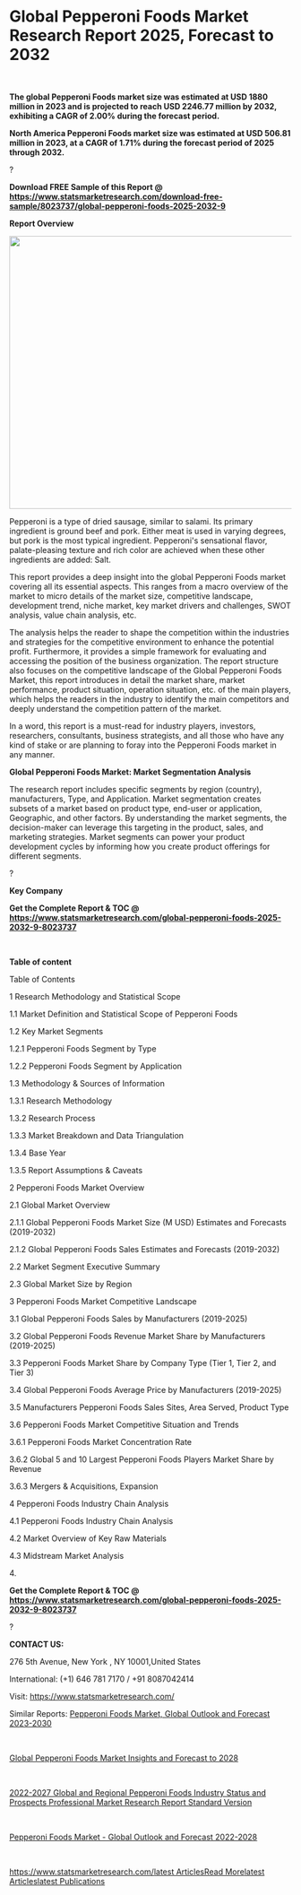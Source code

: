 <h1>Global Pepperoni Foods Market Research Report 2025, Forecast to 2032</h1><br/><p><strong>The global Pepperoni Foods market size was estimated at USD 1880 million in 2023 and is projected to reach USD 2246.77 million by 2032, exhibiting a <strong>CAGR</strong> of 2.00% during the forecast period.</strong></p>
 
 
 
 <p><strong>North America Pepperoni Foods market size was estimated at USD 506.81 million in 2023, at a <strong>CAGR</strong> of 1.71% during the forecast period of 2025 through 2032.</strong></p>
 
 
 
 <p>? </p>
 
 
 
 <p><strong>Download FREE Sample of this Report @ <a href="https://www.statsmarketresearch.com/download-free-sample/8023737/global-pepperoni-foods-2025-2032-9">https://www.statsmarketresearch.com/download-free-sample/8023737/global-pepperoni-foods-2025-2032-9</a></strong></p>
 
 
 
 <p><strong>Report Overview</strong></p>
 
 
 
 <p><img alt="" src="https://www.grandresearchstore.com/assets/report-images/PepperoniFoodsMarket.png" style="width: 731px; height: 487px;" /></p>
 
 
 
 <p>Pepperoni is a type of dried sausage, similar to salami. Its primary ingredient is ground beef and pork. Either meat is used in varying degrees, but pork is the most typical ingredient. Pepperoni&#39;s sensational flavor, palate-pleasing texture and rich color are achieved when these other ingredients are added: Salt.</p>
 
 
 
 <p>This report provides a deep insight into the global Pepperoni Foods market covering all its essential aspects. This ranges from a macro overview of the market to micro details of the market size, competitive landscape, development trend, niche market, key market drivers and challenges, SWOT analysis, value chain analysis, etc.</p>
 
 
 
 <p>The analysis helps the reader to shape the competition within the industries and strategies for the competitive environment to enhance the potential profit. Furthermore, it provides a simple framework for evaluating and accessing the position of the business organization. The report structure also focuses on the competitive landscape of the Global Pepperoni Foods Market, this report introduces in detail the market share, market performance, product situation, operation situation, etc. of the main players, which helps the readers in the industry to identify the main competitors and deeply understand the competition pattern of the market.</p>
 
 
 
 <p>In a word, this report is a must-read for industry players, investors, researchers, consultants, business strategists, and all those who have any kind of stake or are planning to foray into the Pepperoni Foods market in any manner.</p>
 
 
 
 <p><strong>Global Pepperoni Foods Market: Market Segmentation Analysis</strong></p>
 
 
 
 <p>The research report includes specific segments by region (country), manufacturers, Type, and Application. Market segmentation creates subsets of a market based on product type, end-user or application, Geographic, and other factors. By understanding the market segments, the decision-maker can leverage this targeting in the product, sales, and marketing strategies. Market segments can power your product development cycles by informing how you create product offerings for different segments.</p>
 
 
 
 <p>? </p>
 
 
 
 <p><strong>Key Company</strong></p>
 
 
 
 <div><b>Get the Complete Report & TOC @ <a href="https://www.statsmarketresearch.com/global-pepperoni-foods-2025-2032-9-8023737">https://www.statsmarketresearch.com/global-pepperoni-foods-2025-2032-9-8023737</a></b></div>
 
 
 
 <p><br />
 
 <b>Table of content</b></p>
 
 
 
 <p>Table of Contents<br />
 
 1 Research Methodology and Statistical Scope<br />
 
 1.1 Market Definition and Statistical Scope of Pepperoni Foods<br />
 
 1.2 Key Market Segments<br />
 
 1.2.1 Pepperoni Foods Segment by Type<br />
 
 1.2.2 Pepperoni Foods Segment by Application<br />
 
 1.3 Methodology & Sources of Information<br />
 
 1.3.1 Research Methodology<br />
 
 1.3.2 Research Process<br />
 
 1.3.3 Market Breakdown and Data Triangulation<br />
 
 1.3.4 Base Year<br />
 
 1.3.5 Report Assumptions & Caveats<br />
 
 2 Pepperoni Foods Market Overview<br />
 
 2.1 Global Market Overview<br />
 
 2.1.1 Global Pepperoni Foods Market Size (M USD) Estimates and Forecasts (2019-2032)<br />
 
 2.1.2 Global Pepperoni Foods Sales Estimates and Forecasts (2019-2032)<br />
 
 2.2 Market Segment Executive Summary<br />
 
 2.3 Global Market Size by Region<br />
 
 3 Pepperoni Foods Market Competitive Landscape<br />
 
 3.1 Global Pepperoni Foods Sales by Manufacturers (2019-2025)<br />
 
 3.2 Global Pepperoni Foods Revenue Market Share by Manufacturers (2019-2025)<br />
 
 3.3 Pepperoni Foods Market Share by Company Type (Tier 1, Tier 2, and Tier 3)<br />
 
 3.4 Global Pepperoni Foods Average Price by Manufacturers (2019-2025)<br />
 
 3.5 Manufacturers Pepperoni Foods Sales Sites, Area Served, Product Type<br />
 
 3.6 Pepperoni Foods Market Competitive Situation and Trends<br />
 
 3.6.1 Pepperoni Foods Market Concentration Rate<br />
 
 3.6.2 Global 5 and 10 Largest Pepperoni Foods Players Market Share by Revenue<br />
 
 3.6.3 Mergers & Acquisitions, Expansion<br />
 
 4 Pepperoni Foods Industry Chain Analysis<br />
 
 4.1 Pepperoni Foods Industry Chain Analysis<br />
 
 4.2 Market Overview of Key Raw Materials<br />
 
 4.3 Midstream Market Analysis<br />
 
 4.</p>
 
 
 
 <div><b>Get the Complete Report & TOC @ <a href="https://www.statsmarketresearch.com/global-pepperoni-foods-2025-2032-9-8023737">https://www.statsmarketresearch.com/global-pepperoni-foods-2025-2032-9-8023737</a></b></div>
 
 
 
 <p>? </p>
 
 
 
 <p><b>CONTACT US:</b><br />
 
 276 5th Avenue, New York , NY 10001,United States<br />
 
 International: (+1) 646 781 7170 / +91 8087042414<br />
 
 Visit: <a href="https://www.statsmarketresearch.com/">https://www.statsmarketresearch.com/</a><br />
 
 Similar Reports: <a href="https://www.statsmarketresearch.com/global-pepperoni-foods-2025-2032-9-8023737">Pepperoni Foods Market, Global Outlook and Forecast 2023-2030</a><br />
 
 <br />
 
 <a href="https://www.statsmarketresearch.com/global-pepperoni-foods-2025-2032-9-8023737">Global Pepperoni Foods Market Insights and Forecast to 2028</a><br />
 
 <br />
 
 <a href="https://www.statsmarketresearch.com/global-pepperoni-foods-2025-2032-9-8023737">2022-2027 Global and Regional Pepperoni Foods Industry Status and Prospects Professional Market Research Report Standard Version</a><br />
 
 <br />
 
 <a href="https://www.statsmarketresearch.com/global-pepperoni-foods-2025-2032-9-8023737">Pepperoni Foods Market - Global Outlook and Forecast 2022-2028</a><br />
 
 <br />
 
 <a href="https://gyeongbokgung.com">https://www.statsmarketresearch.com/</a><a href="https://hallyeomaritime.com">latest Articles</a><a href="https://jingwansa.com">Read More</a><a href="https://nguoiviet.jp/">latest Articles</a><a href="https://www.intelmarketresearch.com/">latest Publications</a></p>